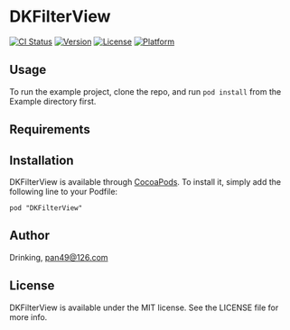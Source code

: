 # DKFilterView

[![CI Status](http://img.shields.io/travis/Drinking/DKFilterView.svg?style=flat)](https://travis-ci.org/Drinking/DKFilterView)
[![Version](https://img.shields.io/cocoapods/v/DKFilterView.svg?style=flat)](http://cocoadocs.org/docsets/DKFilterView)
[![License](https://img.shields.io/cocoapods/l/DKFilterView.svg?style=flat)](http://cocoadocs.org/docsets/DKFilterView)
[![Platform](https://img.shields.io/cocoapods/p/DKFilterView.svg?style=flat)](http://cocoadocs.org/docsets/DKFilterView)

## Usage

To run the example project, clone the repo, and run `pod install` from the Example directory first.

## Requirements

## Installation

DKFilterView is available through [CocoaPods](http://cocoapods.org). To install
it, simply add the following line to your Podfile:

    pod "DKFilterView"

## Author

Drinking, pan49@126.com

## License

DKFilterView is available under the MIT license. See the LICENSE file for more info.

